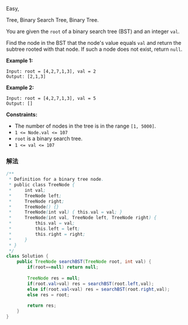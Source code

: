 Easy,  

Tree, Binary Search Tree, Binary Tree.

You are given the `root` of a binary search tree (BST) and an integer `val`.

Find the node in the BST that the node's value equals `val` and return the subtree rooted with that node. If such a node does not exist, return `null`.

**Example 1:**


```
Input: root = [4,2,7,1,3], val = 2
Output: [2,1,3]

```

**Example 2:**

```
Input: root = [4,2,7,1,3], val = 5
Output: []

```

**Constraints:**

- The number of nodes in the tree is in the range `[1, 5000]`.
- `1 <= Node.val <= 107`
- `root` is a binary search tree.
- `1 <= val <= 107`

### 解法

```java
/**
 * Definition for a binary tree node.
 * public class TreeNode {
 *     int val;
 *     TreeNode left;
 *     TreeNode right;
 *     TreeNode() {}
 *     TreeNode(int val) { this.val = val; }
 *     TreeNode(int val, TreeNode left, TreeNode right) {
 *         this.val = val;
 *         this.left = left;
 *         this.right = right;
 *     }
 * }
 */
class Solution {
    public TreeNode searchBST(TreeNode root, int val) {
        if(root==null) return null;
        
        TreeNode res = null;
        if(root.val>val) res = searchBST(root.left,val);
        else if(root.val<val) res = searchBST(root.right,val);
        else res = root;
        
        return res;
    }
}
```